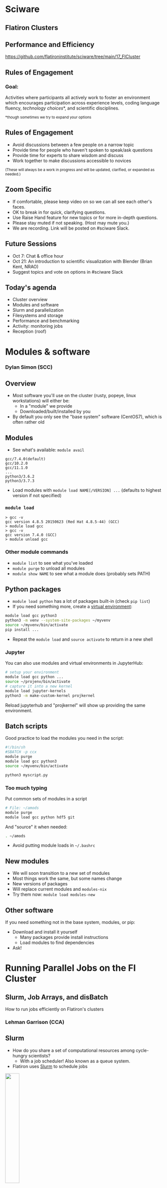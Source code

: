 # Sciware

## Flatiron Clusters
## Performance and Efficiency

https://github.com/flatironinstitute/sciware/tree/main/17_FICluster


## Rules of Engagement

### Goal:

Activities where participants all actively work to foster an environment which encourages participation across experience levels, coding language fluency, *technology choices*\*, and scientific disciplines.

<small>\*though sometimes we try to expand your options</small>


## Rules of Engagement

- Avoid discussions between a few people on a narrow topic
- Provide time for people who haven't spoken to speak/ask questions
- Provide time for experts to share wisdom and discuss
- Work together to make discussions accessible to novices

<small>
(These will always be a work in progress and will be updated, clarified, or expanded as needed.)
</small>


## Zoom Specific

- If comfortable, please keep video on so we can all see each other's faces.
- OK to break in for quick, clarifying questions.
- Use Raise Hand feature for new topics or for more in-depth questions.
- Please stay muted if not speaking. (Host may mute you.)
- We are recording. Link will be posted on #sciware Slack.


## Future Sessions

- Oct 7: Chat & office hour 
- Oct 21: An introduction to scientific visualization with Blender (Brian Kent, NRAO)
- Suggest topics and vote on options in #sciware Slack


## Today's agenda

- Cluster overview
- Modules and software
- Slurm and parallelization
- Filesystems and storage
- Performance and benchmarking
- Activity: monitoring jobs
- Reception (roof)



# Modules & software

### Dylan Simon (SCC)


## Overview

- Most software you'll use on the cluster (rusty, popeye, linux workstations) will either be:
  - In a "module" we provide
  - Downloaded/built/installed by you
- By default you only see the "base system" software (CentOS7), which is often rather old


## Modules

- See what's available: `module avail`
```
gcc/7.4.0(default)
gcc/10.2.0
gcc/11.1.0
...
python3/3.6.2
python3/3.7.3
```
- Load modules with `module load NAME[/VERSION] ...` (defaults to highest version if not specified)


### `module load`

```
> gcc -v
gcc version 4.8.5 20150623 (Red Hat 4.8.5-44) (GCC)
> module load gcc
> gcc -v
gcc version 7.4.0 (GCC)
> module unload gcc
```


### Other module commands

- `module list` to see what you've loaded
- `module purge` to unload all modules
- `module show NAME` to see what a module does (probably sets PATH)


## Python packages

- `module load python` has a lot of packages built-in (check `pip list`)
- If you need something more, create a [virtual environment](https://docs.python.org/3/tutorial/venv.html):

```bash
module load gcc python3
python3 -m venv --system-site-packages ~/myvenv
source ~/myvenv/bin/activate
pip install ...
```

- Repeat the `module load` and `source activate` to return in a new shell


### Jupyter

You can also use modules and virtual environments in JupyterHub:
```bash
# setup your environment
module load gcc python ...
source ~/projenv/bin/activate
# capture it into a new kernel
module load jupyter-kernels
python3 -m make-custom-kernel projkernel
```

Reload jupyterhub and "projkernel" will show up providing the same environment.


## Batch scripts

Good practice to load the modules you need in the script:

```bash
#!/bin/sh
#SBATCH -p ccx
module purge
module load gcc python3
source ~/myvenv/bin/activate

python3 myscript.py
```


### Too much typing

Put common sets of modules in a script
```bash
# File: ~/amods
module purge
module load gcc python hdf5 git
```
And "source" it when needed:
```bash
. ~/amods
```

- Avoid putting module loads in `~/.bashrc`


## New modules

- We will soon transition to a new set of modules
- Most things work the same, but some names change
- New versions of packages
- Will replace current modules and `modules-nix`
- Try them now: `module load modules-new`


## Other software

If you need something not in the base system, modules, or pip:
- Download and install it yourself
  - Many packages provide install instructions
  - Load modules to find dependencies
- Ask!



# Running Parallel Jobs on the FI Cluster

## Slurm, Job Arrays, and disBatch

How to run jobs efficiently on Flatiron's clusters

### Lehman Garrison (CCA)


## Slurm

- How do you share a set of computational resources among cycle-hungry scientists?
  - With a job scheduler! Also known as a queue system.
- Flatiron uses [Slurm](https://slurm.schedmd.com) to schedule jobs
  
<img width="30%" src="./assets/Slurm_logo.png">


## Slurm
- Wide adoption at universities and HPC centers. The skills you learn today will be highly transferable!
- Flatiron has two clusters (rusty & popeye), each with multiple kinds of nodes (see the slides from earlier)
- The [Iron Cluster Wiki page](https://docs.simonsfoundation.org/index.php/Public:Instructions_Iron_Cluster) lists all the node options and what Slurm flags to use to request them
- Run any of these Slurm commands from a command line on your Flatiron workstation (`module load slurm`)


## Slurm Basics

- Write a "batch file" (special kind of script) that specifies the resources needed:

```bash
#!/bin/bash
# File: myjob.sbatch
# These comments are interpreted by Slurm as sbatch flags
#SBATCH --mem=1G          # Memory?
#SBATCH --time=02:00:00   # Time? (2 hours)
#SBATCH --cpus-per-task=1 # Cores?
#SBATCH --partition=genx

module load gcc python3

./myjob data1.hdf5
```

- Submit the job to the queue with `sbatch myjob.sbatch`: \
  `Submitted batch job 1234567`
- Check the status with: `squeue --me` or `squeue -j 1234567`


## Where is my output?

- By default, anything printed to `stdout` ends up in `slurm-<jobid>.out` in your current directory
- Can set `#SBATCH -o outfile.log` `-e stderr.log`
- You can also run interactive jobs with `srun --pty ... bash`


## What if you have multiple things to run?

- Let's say we have 10 files, each using 1 GB and 1 CPU

```bash
#!/bin/bash
#SBATCH --mem=10G           # Request 10x the memory
#SBATCH --time=02:00:00     # Same time
#SBATCH --cpus-per-task=10  # Request 10x the CPUs
#SBATCH --partition=genx

module load gcc python3

for filename in data{1..10}.hdf5; do
    ./myjob $filename &  # << the "&" runs the task in the background
done
wait  # << wait for all background tasks to complete
```

- This all still runs on a single node. But we have a whole cluster, let's talk about how to use multiple nodes!


## Slurm Tip \#1: Estimating Resource Requirements

- Jobs don't necessarily run in order; most run via "backfill".
  - Implication: specifying the smallest set of resources for your job will help it run **sooner**
  - But don't short yourself!
- Memory requirements can be hard to assess, especially if you're running someone else's code


## Slurm Tip \#1: Estimating Resource Requirements

- How to estimate resource requirements:
  1. Guess based on your knowledge of the program. Think about the sizes of big arrays and any files being read.
  1. Run a test job
  1. Check the actual usage of the test job with:\
  `seff -j <jobid>`
    - `Job Wall-clock time`: how long it took in "real world" time; corresponds to `#SBATCH -t`
    - `Memory Utilized`: maximum amount of memory used; corresponds to `#SBATCH --mem`


## Slurm Tip \#2: Choosing a Partition (CPUs)
    
- Use `-p gen` to submit small/test jobs, `-p ccX` for real jobs
  - `gen` has small limits and higher priority
- The center and general partitions (`ccX` and `gen`) always allocate whole nodes
  - **All cores, all memory**, reserved for you to make use of
- If your job doesn't use a whole node, you can use the `genx` partition (allows multiple jobs per node)
- Or run multiple things in parallel...


## Running Jobs in Parallel

- You've written a script to post-process a simulation output
- Have 10–10000 outputs to process
   ```bash
   $ ls ~/myproj
   my_analysis_script.py
   $ ls ~/ceph/myproj
   data1.hdf5  data2.hdf5  data3.hdf5 [...]
   ```
- Each file can be processed independently
- Ready to use rusty! ... but how?
- Running 1000 independent jobs will be really slow: Slurm won't even look at more than 50


## Running Jobs in Parallel

- This pattern of independent parallel jobs is known as "embarrassingly parallel" or "pleasantly parallel"
- Two good options for pleasantly parallel jobs:
  - Slurm job arrays
  - disBatch
- Note: this job is a bad candidate for MPI
  - If the jobs don't need to communicate with each other, **no need for MPI**!


## Option 1: Slurm Job Arrays
- Queues up multiple identical jobs
  - In this case, one per output
- Syntax: `#SBATCH --array=1-100%16`, submits 100 jobs as an array, limited to 16 running at once
- Slurm is allowed to run each job in the array individually; no need to wait for 16 nodes


## Option 1: Slurm Job Arrays
- Recommend organizing into two scripts: `launch_slurm.sh` and `job.slurm`
```bash
    #!/bin/bash
    # File: launch_slurm.sh

    # Recommendation: keep scripts in $HOME, and data in ceph
    projdir="$HOME/ceph/myproj/"  # dir with data*.hdf5
    jobname="job1"  # change for new jobs
    jobdir="$projdir/$jobname"

    mkdir -p $jobdir

    # Use the "find" command to write the list of files to process, 1 per line
    fn_list="$jobdir/fn_list.txt"
    find $projdir -name 'data*.hdf5' | sort > ${fn_list}
    nfiles=$(wc -l $fn_list)

    # Launch a Slurm job array with $nfiles entries
    sbatch --array=1-$nfiles job.slurm $fn_list
```


```bash
    # File: job.slurm
    
    #SBATCH -p ccX      # or "-p genx" if your job won't fill a node
    #SBATCH -N 1        # 1 node
    #SBATCH --mem=128G  # ccX always gets all memory on the node, require at least...
    #SBATCH -t 1:00:00  # 1 hour
    
    # the file with the list of files to process
    fn_list=$1
    
    # the job array index
    # the task ID is automatically set by Slurm
    i=$SLURM_ARRAY_TASK_ID
    
    # get the line of the file belonging to this job
    # make sure your `sbatch --array=1-X` command uses 1 as the starting index
    fn=$(sed -n "${i}p" ${fn_list})
    
    echo "About to process $fn"
    ./my_analysis_script.py $fn
```


## Option 1: Slurm Job Arrays
- What did we just do?
  - Get the list of N files we want to process (one per job)
  - Write that list to a file
  - Launch a job array with N jobs
  - Have each job get the i-th line in the file
  - Execute our science script with that file
- Why write the list when each job could run its own `find`?
    - Avoid expensive repeated filesystem crawl, when the answer ought to be static
    - Ensure that all jobs agree on the division of work (file sorting, files appearing or disappearing, etc)


## Option 2: disBatch
- What if jobs take a variable amount of time?
  - The job array approach forces you to request the longest runtime of any single job
- What if a job in the job array fails?
  - Resubmitting requires a manual post-mortem
- disBatch solves both of these problems!
  - A Slurm-aware dynamic dispatch mechanism that also has nice task tracking
  - Developed here at Flatiron: https://github.com/flatironinstitute/disBatch


## Option 2: disBatch
- Write a "task file" with one command-line command per line:
```bash
# File: jobs.disbatch
./my_analysis_script.py data1.hdf5
./my_analysis_script.py data2.hdf5
```
- Simplify as:
```bash
# File: jobs.disbatch
#DISBATCH PREFIX ./my_analysis_script.py 
data1.hdf5
data2.hdf5
```
- Submit a Slurm job, invoking the `disBatch` executable with the task file as an argument:\
`sbatch [...] disBatch jobs.disbatch`


## Option 2: disBatch
```bash
#!/bin/bash
# File: submit_disbatch.sh

projdir="$HOME/ceph/myproj/"
jobname="job1"
jobdir="$projdir/$jobname"
taskfn="$jobdir/tasks.disbatch"

# Build the task file
echo "#DISBATCH PREFIX ./my_analysis_script.py" > $taskfn
find $projdir -name 'data*.hdf5' | sort >> $taskfn

# Submit the Slurm job: run 16 at a time, each with 8 cores
sbatch -p ccX -n16 -c8 disBatch $taskfn
```


## Option 2: disBatch
- When the job runs, it will write a `status.txt` file, one line per task

```text
0	1	-1	worker032	8016	0	10.0486528873	1458660919.78	1458660929.83	0	""	0	""	'./my_analysis_script.py data1.hdf5'
1	2	-1	worker032	8017	0	10.0486528873	1458660919.78	1458660929.83	0	""	0	""	'./my_analysis_script.py data2.hdf5'
```
- Resubmit any jobs that failed with:\
`disBatch -r status.txt -R`


## Job Arrays vs. disBatch
    
- Job Array Advantages
    - No external dependencies
    - Jobs can be scheduled by Slurm independently

- disBatch Advantages
    - Dynamic scheduling handles variable-length jobs
    - Easy way to make good use of exclusive nodes
    - Status file of job success; easily retry failed jobs
    - Scales beyond 10K+ jobs, low overhead for short jobs
    - Can modify execution resources on the fly
    - Can be used outside of Slurm, e.g. on a workstation


## Summary of Parallel Jobs
- Independent parallel jobs are a common pattern in scientific computing (parameter grid, analysis of multiple outputs, etc.)
    - Slurm job arrays or disBatch work better than MPI
- Both are good solutions, but I (Lehman) tend to use disBatch more than job arrays these days, even when I just need static scheduling
  
<img width="20%" src="./assets/slurm_futurama.webp">


## GPUs

- For GPU nodes, you should specify:
  - `-p gpu`
  - Number of tasks: `-n1`
  - Number of cores: `--cpus-per-task=1` or `--cpus-per-gpu=1`
  - Amount of memory: `--mem=16G` or `--mem-per-gpu=16G`
  - Number of GPUs: `--gpus=` or `--gpus-per-task=`
  - Acceptable GPU types: `-C p100|v100|a100` (also `v100-32gb` `a100-40gb` `nvlink`)


## Other resources

- `-p mem`: "Big memory" nodes: 4 nodes with 3-6TB memory, 96-192 cores
- `-p preempt`: submit very large jobs (beyond your normal limit) which run on idle nodes, but may be killed as resources are requested by others
    - This is a great option if your job writes regular checkpoints


## `srun` and `salloc`

- `srun` can run interactive jobs (builds, tests, etc.)
- `salloc` can allocate multi-node interactive jobs for testing
- Inside `sbatch` scripts, `srun` is only useful for running many identical instances of a program in parallel
   - Use `mpirun` for MPI
   - Unnecessary for running single tasks



# File Systems

See the [SF wiki page on filesystems](https://docs.simonsfoundation.org/index.php/Public:ClusterIO) for more detailed docs

<h3 style="color:#7e588aff">James Smith (CCQ)</h3>


## What is a file system?

<div>
  <ul>
    <li>The directory structure</li>
    <li class="fragment"><em>More technical definition</em>: a method for organizing and retrieving files from a storage medium</li>
  </ul>
</div>


## Home Directory

<ul>
  <li>Every user has a "home" directory at <code>/mnt/home/USERNAME</code></li>
  <li class="fragment">Home directory is shared on all FI nodes (rusty, workstations, gateway)</li>
  <li class="fragment">Popeye (SDSC) has the same structure, but it's a <em>different</em> home directory than on FI nodes</li>
</ul>


## Home Directory

<b>Your home directory is for code, notes, and documentation.</b>

<p style="text-align:left;">It is <b>NOT</b> for:</p>

1. Large data sets downloaded from other sites
2. Intermediate files generated and then deleted during the course of a computation
3. Large output files.

<p style="text-align:left;"><b>You are limited to 900,000 files and 900 GB</b> (if you go beyond this you will not be able to log in)</p>


## Backups (aka snapshots)

<div class="r-stack">

  <img class="fragment fade-out" data-fragment-index=0 src="https://media.giphy.com/media/G4rIGiMVtrJ1S/source.gif?cid=ecf05e4733lcv4bxv1hctf6k50lc0365y23gunb55d3ei2e6&rid=source.gif&ct=g">

  <div class="fragment fade-in" data-fragment-index=0>
    If you accidentally delete some files, you can access backups through the <code>.snapshots</code> directory like this:

  <pre style="font-size:0.65em">
  <code data-trim>cp -a .snapshots/@GMT-2021.09.13-10.00.55/lost_file lost_file.restored</code>
  </pre>

  <ul>
    <li><code>.snapshots</code> is a special invisible directory and <em>won't</em> autocomplete</li>
    <li>Snapshots happen twice a day and are kept for 3-4 weeks</li>
    <li>There are separate long-term backups of home if needed (years)</li>
  </ul>
  </div>

</div>


## Ceph

- Pronounces as "sef"
- Rusty: `/mnt/ceph`
- Popeye: `/mnt/sdceph`
- For large data storage
- No backups
- Do not put &#x2273; 1000 files in a directory


## Local Scratch

- Each node as a `/tmp` (or `/scratch`) disk of ~ 1 TB
- For extremely fast access to smaller data, you can use the memory on each node under `/dev/shm` (shared memory), but be careful!
- Both of these directories are cleaned up after _each_ job
  - Make sure you copy any important data/results over to `ceph` or your `home`


## Monitoring Usage: `/mnt/home`

View a usage summary:

<pre style="font-size:0.75em">
<code data-trim class="language-bash">
$ /cm/shared/apps/fi/bin/pq

+-----------------------------------------------+
|        GPFS Quotas for /mnt/home/johndoe      |
+------------------------+----------------------+
|     Block limits       |    File limits       |
+------------------------+----------------------+
|   Usage:       235G    |   Files:    660k     |
|   Limit:       1.1T    |   Limit:    1.1M     |
|   Avail:       866G    |   Avail:    389k     |
+------------------------+----------------------+
</code>
</pre>


## Monitoring Usage: `/mnt/home`

To track down large file counts use:

<pre style="font-size:1em">
<code data-trim class="language-bash">
$ du -s --inodes *

1       CHANGELOG
1       CONTRIBUTING.md
437     examples
1       FEATURES
...
</code>
</pre>


## Monitoring Usage: `/mnt/home`

To track down large files use:
<pre style="font-size:1em">
<code data-trim class="language-bash">
$ du -sh *

64K     CHANGELOG
64K     CONTRIBUTING.md
1.8M    examples
64K     FEATURES
...
</code>
</pre>


## Monitoring Usage: `/mnt/ceph`

Don't use <code>du</code>, it's slow and taxing on the filesystem


## Monitoring Usage: `/mnt/ceph`

List files in increasing order:
  <pre style="font-size:0.65em">
    <code data-trim class="language-bash">
      $ ls -ldh /mnt/ceph/users/johndoe/
      -rw-rw-r-- 1 johndoe johndoe 2.5G Jul 10  2017 malonaldehyde_300K.tar.gz
      -rw-rw-r-- 1 johndoe johndoe  83M Apr 30 00:39 QM9.tar.bz2
    </code>
  </pre>


## Monitoring Usage: `/mnt/ceph`

Show the number of files in directory:
  <pre style="font-size:1em">
    <code class="language-bash" data-trim>
      $ getfattr -n ceph.dir.rentries my_dir
      # file: datasets
      ceph.dir.rentries="3"
    </code>
  </pre>


## Moving Files
- Use `mv` within a filesystem, __NOT__ in between them
- Use `rsync` between `/mnt/ceph` and `/mnt/home`, see below:

```bash
# Transfer
rsync -a /mnt/home/johndoe/SourceDir /mnt/ceph/users/johndoe/TargetParentDir/
# Verify
rsync -anv /mnt/home/johndoe/SourceDir /mnt/ceph/users/johndoe/TargetParentDir/
# Clean-up
/bin/rm -r /mnt/home/johndoe/SourceDir 
```


## Speeding up your Workflow

If file IO to HOME is slowing down your workflow, try writing to `/tmp` or `/dev/shm` instead


## Use Data-Pipes on `/mnt/ceph`

Still, writing to filesystems can be slow, if your workflow looks like this:

<pre style="font-size:1em">
<code class="language-bash" data-trim>
gunzip data.gz
awk '...' data > awkFilteredData
gzip data
myProgram -i awkFilteredData -o results
rm awkFilteredData
</code>
</pre>


## Use Data-Pipes on `/mnt/ceph`

Try consolidating with the `|` command to speed things up and avoid writing intermediate files

<pre style="font-size:1em">
<code class="language-bash" data-trim>
myProgram -i <(gunzip -c data.gz | awk '...') \
  -o /mnt/ceph/YourUserID/projectDirectory/result
</code>
</pre>

Gotcha: pipes do __NOT__ support random access (as an alternative use `/dev/shm` or `/tmp` for intermediate files)


## Compiling on `/mnt/ceph`

`/mnt/ceph` is not great for compiling, trying compiling on `/tmp` or `/dev/shm` first and then installing to `/mnt/ceph`.

If that's not an option, you can use the `-pipe` option, e.g.:

```bash
g++     -pipe simple_test.cpp
clang++ -pipe simple_test.cpp
icpc    -pipe simple_test.cpp
```

__Note__: `-pipe` isn't supported by `nvhpc`


## Tape Storage

- We have 10PB "cold storage" tape archive at FI
- Can be used to backup things you don't expect to need but don't want to lose
- Archive by moving files to /mnt/ceph/tape/*USERNAME* (contact SCC to setup the first time)
- Restores by request (please allow a few weeks)
- Avoid archiving many small files with long names (use tar)
- Optional Globus endpoint coming soon



# Benchmarking

## Why, when, what, and how?

Testing how to get the best performance out of your jobs

### G&eacute;raud Krawezik (SCC)


## Why benchmarking?

- Use the resources more efficiently
- Are you sure you are running optimally?
  - What processor architecture?
  - Which libraries? (eg: OpenBLAS vs MKL)
  - What MPI ranks / OpenMP threads ratio?
  - How many nodes?
- A 15 minutes benchmark can help your week-long computation get you more results
  - Or reduce it to a day-long computation!


## When to benchmark?

- Once your code runs small samples
- Before you type `sbatch --time=a-lot!`
- For new projects
- For known projects: batch scripts are not "one size fits all"
  - Especially if your scripts come from another HPC center
  - Even locally we have very diverse machines!
  - New software versions can mean new configuration


## What to benchmark?

- Find something that can:
  - Represent your whole run in a short period of time
  - eg: a couple of iterations instead of 1000s of them
  - Use a production run configuration
- Be wary of "toy benchmarks":
  - They might benefit from requiring less memory, I/O, ...
  - If possible run with your real problem, but not to completion!


## How to benchmark?
  
- Domain-specific benchmarking tools
  - [MDBenchmark](https://mdbenchmark.readthedocs.io/) for Molecular Dynamic simulations
- Generic frameworks
  - [JUBE](https://www.fz-juelich.de/ias/jsc/EN/Expertise/Support/Software/JUBE/jube.html)
- These environments will let you:
  - Explore a space of different parameters
  - Easily read/format/export results
  - Produce scaling results for articles
  - <span style="color:#990000">Fill the Slurm queues with jobs: run in multiple steps! (or use disBatch when possible)</span>


## Using JUBE: Example 

```console
~$ jube run mybenchmark.xml
######################################################################
# benchmark: npb3.4.1
# id: 0
#
# NPB3.4.1 Icelake Single node MPI gcc/7.4.0 skylake
######################################################################

Running workpackages (#=done, 0=wait, E=error):
0000000000000000000000000000000000000000000000000000-------- (  0/ 48)
~$ jube continue mybenchmark_title --id=0
Running workpackages (#=done, 0=wait, E=error):
#############00000000000000000000000000000000000000000000000 ( 13/ 48)
~$ jube result mybenchmark_title --id=0
result:
| kernel | class | num_ranks_used | time_in_seconds |    mflops |
|--------|-------|----------------|-----------------|-----------|
|     cg |     A |              1 |            1.03 |   1459.09 |
|     cg |     A |              4 |            0.24 |   6183.24 |
|     cg |     A |             16 |            0.08 |   19800.6 |
|     cg |     A |             64 |            0.06 |  23779.14 |
|     cg |     B |              1 |            42.2 |   1296.53 |
|     cg |     B |              4 |           10.23 |   5350.09 |
|     cg |     B |             16 |             2.9 |  18884.73 |
|     cg |     B |             64 |            1.45 |  37621.67 |
```


## JUBE Config (1) Parameter sets
Parameter sets
```yaml
parameterset: # NAS Parallel Benchmarks, single node strong scaling
  - name: benchmark_configuration # The parameter space
    parameter:
      - { name: kernel, type: string, _: "bt,cg,ep,ft,is,lu,mg,sp" }
      - { name: size,   type: string, _: "A,B,C,D" }
      - { name: nranks, type: int,    _: "1,2,4,8,16,32,64,128" }
  - name: job_configuration # Will be sub'ed in the slurm template file
    parameter:
      - { name: submit_cmd,         type: string, _: sbatch }
      - { name: job_file,           type: string, _: npb_mpi.run }
      - { name: exec,               type: string, _: 
            mpirun -np $nranks --bind-to core ./$kernel.$size.x; 
        }
```


## JUBE Config (2) Analysis
```yaml
patternset:
  name: regex_patterns
  pattern:
    - name: num_ranks_used
      type: int
      _:    Total processes = \s+$jube_pat_int
    - name: time_in_seconds
      type: float
      _:    Time in seconds = $jube_pat_fp
    - name: mflops
      type: float
      _:    Mop/s total     =\s+$jube_pat_fp 
```


## JUBE Config (3) Dependecies Results
```yaml
step:
  name: submit
  use:  [ benchmark_configuration, job_configuration, files, sub_job ]
  do:
    done_file: $ready_file   # Job is done when that file is created
    _: $submit_cmd $job_file # shell command

analyser:
  name: analyse
  use:  regex_patterns 
  analyse:
    step: submit
    file: $out_file

result:
  use: analyse
  table:
    name:   result
    column: [ kernel, size, num_ranks, mflops_avg, time_in_seconds_avg ]
```


## Example 1: GROMACS
<div style="display: flex;">
<small>
<ul>
<li>How many nodes to use?</li>
<li>How to distribute threads/ranks inside nodes?</li>
<li>GROMACS can be told to stop after <i>N</i> minutes</li>
<li>It provides performance numbers</li>
<i>System courtesy Sonya Hanson (CCB)</i>
</ul>
<img style="margin: 0 0 0 1em; height: 12.5em; float: right" src="./assets/benchmarking/jube_gromacs.png">
</small>
</div>

```yaml
parameterset
  - name: param_set
    parameter:
      - { name: num_nodes,        _: "1,2,3,4,5,6,7,8,9,10" }
      - { name: ranks_per_node,   _: "128,64,32,16" }
  - name="execute_set">
    parameter:
      - { name: cores_per_node,   _: 128 }
      - { name: threads_per_rank, _: $procs_per_node/$cores_per_node }
      - { name: num_rank,         _: $num_nodes*$ranks_per_node }
```


## Example 2: Gadget4
<div style="display: flex;">
<small>
<ul>
<li>Compare Intel MPI with OpenMPI</li>
<li>Weak scaling for a given problem type</li>
<li>Simulation stopped after a few iterations</li>
<li>Time limit set in Gadget4 config file</li>
<li>Gadget4 gives detailed timings</li>
<i>Simulation config courtesy Yin Li (CCA)</i>
</ul>
<img style="margin: 0 0 0 1em; height: 12.5em; float: right" src="./assets/benchmarking/jube_gadget4.png">
</small>
</div>

```yaml
parameterset:
  name="compile_set">
    parameter:
      - name: toolchain
        _: "gcc_openmpi, intel"
      - name: compiler
        _: "{ 'gcc_openmpi' : 'gcc/7.4.0',
              'intel'       : 'intel/compiler/2017-4' }"
      - name: mpi_library
        _: "{ 'gcc_openmpi' : 'openmpi4/4.0.5',
              'intel'       : 'intel/mpi/2017-4' }"
```


## Benchmarking: Conclusion

- Try and benchmark when you are starting a new large project on the FI machines
- Using a toolkit like JUBE can simplify your life
- Examples: 

<center><a href="https://github.com/gkrawezik/BENCHMARKS">https://github.com/gkrawezik/BENCHMARKS</a></center>



# Activity

<h3 style="color:#7e588aff">James Smith (CCQ)</h3>


## Objective

Use slurm's accounting system to track information about previous (or current) jobs


## Finding a Job
- Use `sacct` command to find the JobID for an old job of yours (or a friend's)

<pre style="font-size:1em">
<code data-trim class="language-bash">
sacct -u johndoe -S 2021-09-01
</code>
</pre>

Where `2021-09-01` is when the jobs were started (pick a date that makes sense for your usage)


## Getting Job Info

TODO: Add info about SlurmUtil

<pre style="font-size:.9em">
<code data-trim class="language-bash">
$ seff 1122721
Job ID: 1122721
Cluster: slurm
User/Group: jsmith/jsmith
State: COMPLETED (exit code 0)
Nodes: 1
Cores per node: 128
CPU Utilized: 22:48:16
CPU Efficiency: 94.04% of 1-00:14:56 core-walltime
Job Wall-clock time: 00:11:22
Memory Utilized: 43.35 GB
Memory Efficiency: 4.34% of 1000.00 GB
</code>
</pre>


## Activity

Fill out [this Google form](https://forms.gle/yT45Do2hbYGvWJFo9) with some info about the job





# Survey

https://bit.ly/fi-clusters


# Questions & Help

<img height=80% width=80% src="./assets/gifs/help.gif">
